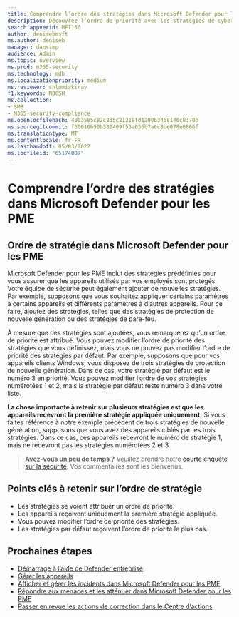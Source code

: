 ```yaml
---
title: Comprendre l’ordre des stratégies dans Microsoft Defender pour les PME
description: Découvrez l’ordre de priorité avec les stratégies de cybersécurité pour protéger vos appareils d’entreprise avec Defender entreprise.
search.appverid: MET150
author: denisebmsft
ms.author: deniseb
manager: dansimp
audience: Admin
ms.topic: overview
ms.prod: m365-security
ms.technology: mdb
ms.localizationpriority: medium
ms.reviewer: shlomiakirav
f1.keywords: NOCSH
ms.collection:
- SMB
- M365-security-compliance
ms.openlocfilehash: 4003585c82c835c21218fd1200b3468140c8370b
ms.sourcegitcommit: f30616b90b382409f53a056b7a6c8be078e6866f
ms.translationtype: MT
ms.contentlocale: fr-FR
ms.lasthandoff: 05/03/2022
ms.locfileid: "65174087"
---
```

# <a name="understand-policy-order-in-microsoft-defender-for-business"></a>Comprendre l’ordre des stratégies dans Microsoft Defender pour les PME

## <a name="policy-order-in-microsoft-defender-for-business"></a>Ordre de stratégie dans Microsoft Defender pour les PME

Microsoft Defender pour les PME inclut des stratégies prédéfinies pour vous assurer que les appareils utilisés par vos employés sont protégés. Votre équipe de sécurité peut également ajouter de nouvelles stratégies. Par exemple, supposons que vous souhaitez appliquer certains paramètres à certains appareils et différents paramètres à d’autres appareils. Pour ce faire, ajoutez des stratégies, telles que des stratégies de protection de nouvelle génération ou des stratégies de pare-feu.

À mesure que des stratégies sont ajoutées, vous remarquerez qu’un ordre de priorité est attribué. Vous pouvez modifier l’ordre de priorité des stratégies que vous définissez, mais vous ne pouvez pas modifier l’ordre de priorité des stratégies par défaut. Par exemple, supposons que pour vos appareils clients Windows, vous disposez de trois stratégies de protection de nouvelle génération. Dans ce cas, votre stratégie par défaut est le numéro 3 en priorité. Vous pouvez modifier l’ordre de vos stratégies numérotées 1 et 2, mais la stratégie par défaut reste numéro 3 dans votre liste. 

**La chose importante à retenir sur plusieurs stratégies est que les appareils recevront la première stratégie appliquée uniquement.** Si vous faites référence à notre exemple précédent de trois stratégies de nouvelle génération, supposons que vous avez des appareils ciblés par les trois stratégies. Dans ce cas, ces appareils recevront le numéro de stratégie 1, mais ne recevront pas les stratégies numérotées 2 et 3. 

>
> **Avez-vous un peu de temps ?**
> Veuillez prendre notre <a href="https://microsoft.qualtrics.com/jfe/form/SV_0JPjTPHGEWTQr4y" target="_blank">courte enquête sur la sécurité</a>. Vos commentaires sont les bienvenus.
>

## <a name="key-points-to-remember-about-policy-order"></a>Points clés à retenir sur l’ordre de stratégie

- Les stratégies se voient attribuer un ordre de priorité.
- Les appareils reçoivent uniquement la première stratégie appliquée.
- Vous pouvez modifier l’ordre de priorité des stratégies.
- Les stratégies par défaut reçoivent l’ordre de priorité le plus bas.

## <a name="next-steps"></a>Prochaines étapes

- [Démarrage à l’aide de Defender entreprise](mdb-get-started.md)
- [Gérer les appareils](mdb-manage-devices.md)
- [Afficher et gérer les incidents dans Microsoft Defender pour les PME](mdb-view-manage-incidents.md)
- [Répondre aux menaces et les atténuer dans Microsoft Defender pour les PME](mdb-respond-mitigate-threats.md)
- [Passer en revue les actions de correction dans le Centre d’actions](mdb-review-remediation-actions.md)